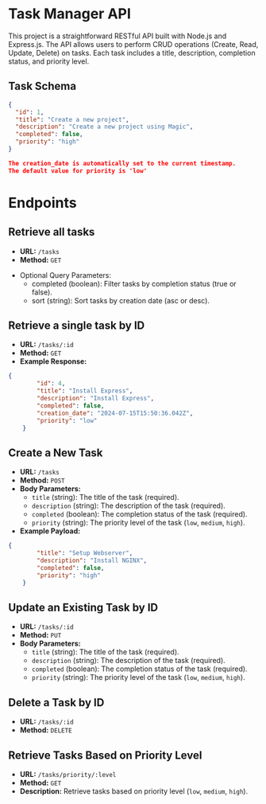 # Task Manager API

This project is a straightforward RESTful API built with Node.js and Express.js. The API allows users to perform CRUD operations (Create, Read, Update, Delete) on tasks. Each task includes a title, description, completion status, and priority level.

## Task Schema

```json
{
  "id": 1,
  "title": "Create a new project",
  "description": "Create a new project using Magic",
  "completed": false,
  "priority": "high"
}

The creation_date is automatically set to the current timestamp.
The default value for priority is 'low'
```

# Endpoints
## Retrieve all tasks
- **URL:** `/tasks`
- **Method:** `GET`
* Optional Query Parameters:
  * completed (boolean): Filter tasks by completion status (true or false).
  * sort (string): Sort tasks by creation date (asc or desc).


## Retrieve a single task by ID

- **URL:** `/tasks/:id`
- **Method:** `GET`
- **Example Response:**
```json
{
        "id": 4,
        "title": "Install Express",
        "description": "Install Express",
        "completed": false,
        "creation_date": "2024-07-15T15:50:36.042Z",
        "priority": "low"
    }
```
## Create a New Task

- **URL:** `/tasks`
- **Method:** `POST`
- **Body Parameters:**
  - `title` (string): The title of the task (required).
  - `description` (string): The description of the task (required).
  - `completed` (boolean): The completion status of the task (required).
  - `priority` (string): The priority level of the task (`low`, `medium`, `high`).
- **Example Payload:**
```json
{
        "title": "Setup Webserver",
        "description": "Install NGINX",
        "completed": false,
        "priority": "high"
    }
```
 
## Update an Existing Task by ID

- **URL:** `/tasks/:id`
- **Method:** `PUT`
- **Body Parameters:**
  - `title` (string): The title of the task (required).
  - `description` (string): The description of the task (required).
  - `completed` (boolean): The completion status of the task (required).
  - `priority` (string): The priority level of the task (`low`, `medium`, `high`).

## Delete a Task by ID

- **URL:** `/tasks/:id`
- **Method:** `DELETE`

## Retrieve Tasks Based on Priority Level

- **URL:** `/tasks/priority/:level`
- **Method:** `GET`
- **Description:** Retrieve tasks based on priority level (`low`, `medium`, `high`).
